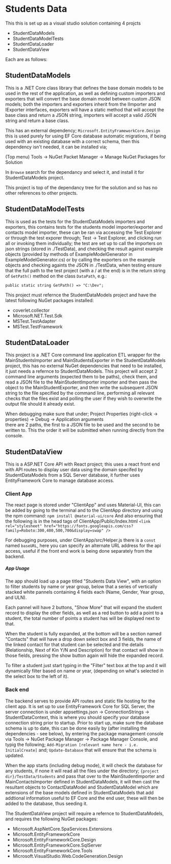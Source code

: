 # Students Data

This this is set up as a visual studio solution containing 4 projcts 

- StudentDataModels
- StudentDataModelTests
- StudentDataLoader
- StudentDataView

Each are as follows:

## StudentDataModels 

This is a .NET Core class library that defines the base domain models 
to be used in the rest of the application, as well as defining 
custom importers and exporters that will convert the base domain model 
between custom JSON models; both the importers and exporters inherit 
from the IImporter and IExporter interfaces, exporters will have a 
static method that will accept the base class and return a JSON string,
importers will accept a valid JSON string and return a base class. 

This has an external dependency; `Microsoft.EntityFrameworkCore.Design`
this is used purely for using EF Core database automatic migrations, 
if being used with an existing database with a correct schema, then 
this dependency isn't needed, it can be installed via;

(Top menu) Tools -> NuGet Packet Manager -> Manage NuGet Packages for Solution 

In `Browse` search for the dependancy and select it, and install it for
StudentDataModels project.

This project is top of the dependancy tree for the solution and so has 
no other references to other projects.

## StudentDataModelTests

This is used as the tests for the StudentDataModels importers and exporters,
this contains tests for the students model importer/exporter and contacts model
importer, these can be ran via accessing the Test Explorer or through the 
test exporer through; Test -> Test Explorer, and clicking run all or
invoking them individually; the test are set up to call the importers on
json strings (stored in ./TestData), and checking the result against example
objects (provided by methods of ExampleModelGenerator in ExampleModelGenerator.cs)
or by calling the exporters on the example objects and checking againts 
the JSON in ./TestData, when testing ensure that the full path to the test 
project (with a / at the end) is in the return string of `GetPath()` method 
on the class `DataPath`, e.g.:

`public static string GetPath() => "C:\Dev";`

This project must refernce the StudentDataModels project and have the latest 
following NuGet packages installed:

- coverlet.collector 
- Microsoft.NET.Test.Sdk
- MSTest.TestAdapter
- MSTest.TestFramework

## StudentDataLoader 

This project is a .NET Core command line application ETL wrapper for the 
MainStudentsImporter and MainStudentsExporter in the StudentDataModels 
project, this has no external NuGet dependencies that need to be installed,
it just needs a refernce to StudentDataModels. This project will accept 2 
command line arguments (expected them to be paths), check them, and read
a JSON file to the MainStudentImporter importer and then pass the object 
to the MainStudentExporter, and then write the subsequent JSON string
to the file specified by the command line, performing all relevant checks 
that the files exist and polling the user if they wish to overwrite the
output file should it already exist.

When debugging make sure that under;
Project Properties (right-click -> properties) -> Debug -> Application arguments  
there are 2 paths, the first to a JSON file to be used and the second to be
written to. This the order it will be submitted when running directly from the
console.

## StudentDataView

This is a ASP.NET Core API with React project; this uses a react front end 
with API routes to display user data using the domain specifed by 
StudentDataModels from a SQL Server database, it further uses EntityFramework 
Core to manage database access. 

### Client App

The react page is stored under "ClientApp" and uses Material-UI, this can 
be added by going to the terminal and to the ClientApp directory and 
using the npm command: 
`npm install @material-ui/core`
And also ensuring that the following is in the head tags of ClientApp/Public/Index.html
`<link rel="stylesheet" href="https://fonts.googleapis.com/css?family=Roboto:300,400,500,700&display=swap" />`

For debugging purposes, under ClientApp/src/Helper.js there is a `const` named 
`baseURL`, here you can specify an alternate URL address for the api access,
useful if the front end work is being done separately from the backend. 

##### App Usage

The app should load up a page titled "Students Data View", with an option
to filter students by name or year group, below that a series of vertically
stacked white pannels containing 4 fields each (Name, Gender, Year group, and ULN).

Each pannel will have 2 buttons, "Show More" that will expand the student record
to display the other fields, as well as a red button to add a point to a student,
the total number of points a student has will be displayed next to that.

When the student is fully expanded, at the bottom will be a section named "Contacts"
that will have a drop down select box and 3 fields, the name of the linked contact
for that student can be selected and the details (Relationship, Next of Kin Y/N
and Description) for that contact will show in those fields, pressing the show button
again will hide the expanded record. 

To filter a student just start typing in the "Filter" text box at the top and 
it will dynamically filter based on name or year, (depending on what's selected 
in the select box to the left of it). 

### Back end

The backend serves to provide API routes and static file hosting for the client app.
It is set up to use EntityFramework Core for SQL Server, the server connection is 
under appsettings.json -> ConnectionStrings -> StudentDataContext, this is where 
you should specify your database connection string prior to startup. Prior to start
up, make sure the database schema is up to date, this can be done easily by (after
installing the dependencies - see below), by entering the package management console
via Tools -> NuGet Package Manager -> Package Manager Console, and typig the following;
`Add-Migration [relevant name here - i.e. InitialCreate]`
and;
`Update-Database`
that will ensure that the schema is updated. 

When the app starts (including debug mode), it will check the database for any students,
if none it will read all the files under the directory; `{project dir}/TestData/Students`
and pass that over to the MainStudentImporter and MainContactsImporter defined in 
StudentDataModels, it will then cast the resultant objects to ContactDataModel and 
StudentDataModel which are extensions of the base models defined in StudentDataModels 
that add addtional information useful to EF Core and the end user, these will then be 
added to the database, thus seeding it. 

The StudentDataView project will require a refernce to StudentDataModels, 
and requires the following NuGet packages:
- Microsoft.AspNetCore.SpaServices.Extensions
- Microsoft.EntityFrameworkCore
- Microsoft.EntityFrameworkCore.Design
- Microsoft.EntityFrameworkCore.SqlServer
- Microsoft.EntityFrameworkCore.Tools
- Microsoft.VisualStudio.Web.CodeGeneration.Design

